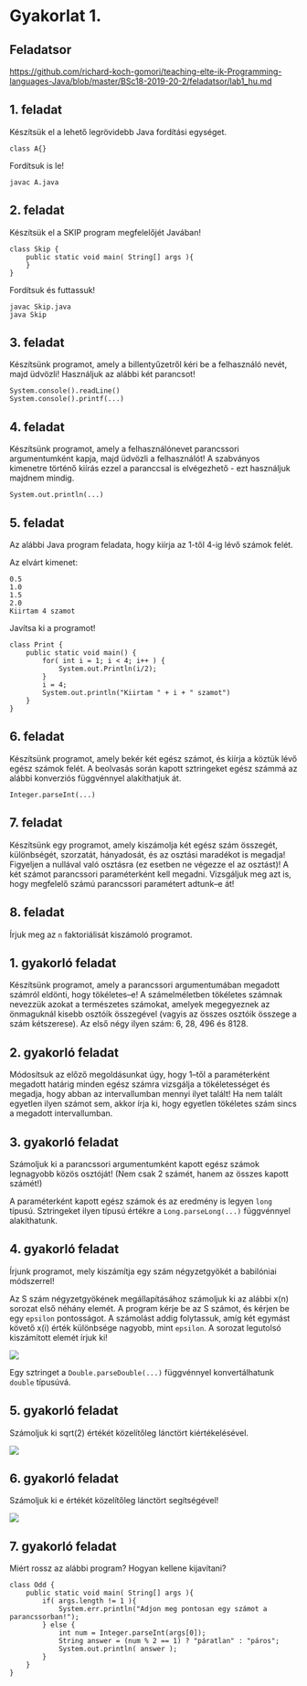 # Gyakorlat 1.

## Feladatsor

https://github.com/richard-koch-gomori/teaching-elte-ik-Programming-languages-Java/blob/master/BSc18-2019-20-2/feladatsor/lab1_hu.md

## 1. feladat

Készítsük el a lehető legrövidebb Java fordítási egységet.

~~~{.java}
class A{}
~~~

Fordítsuk is le!

~~~
javac A.java
~~~

## 2. feladat

Készítsük el a SKIP program megfelelőjét Javában!

~~~{.java}
class Skip {
    public static void main( String[] args ){
    }
}
~~~

Fordítsuk és futtassuk!

~~~
javac Skip.java
java Skip
~~~

## 3. feladat

Készítsünk programot, amely a billentyűzetről kéri be a felhasználó nevét,
majd üdvözli! Használjuk az alábbi két parancsot!

~~~{.java}
System.console().readLine()
System.console().printf(...)
~~~

## 4. feladat

Készítsünk programot, amely a felhasználónevet parancssori argumentumként
kapja, majd üdvözli a felhasználót! A szabványos kimenetre történő kiírás
ezzel a paranccsal is elvégezhető - ezt használjuk majdnem mindig.

~~~{.java}
System.out.println(...)
~~~

## 5. feladat

Az alábbi Java program feladata, hogy kiírja az 1-től 4-ig lévő számok felét.

Az elvárt kimenet:
```
0.5
1.0
1.5
2.0
Kiirtam 4 szamot
```

Javítsa ki a programot!

~~~{.java}
class Print {
    public static void main() {
        for( int i = 1; i < 4; i++ ) {
            System.out.Println(i/2);
        }
        i = 4;
        System.out.println("Kiirtam " + i + " szamot")
    }
}
~~~

## 6. feladat

Készítsünk programot, amely bekér két egész számot, és kiírja a köztük lévő egész
számok felét. A beolvasás során kapott sztringeket egész számmá az alábbi konverziós
függvénnyel alakíthatjuk át.

~~~{.java}
Integer.parseInt(...)
~~~

## 7. feladat

Készítsünk egy programot, amely kiszámolja két egész szám összegét,
különbségét, szorzatát, hányadosát, és az osztási maradékot is megadja!
Figyeljen a nullával való osztásra (ez esetben ne végezze el az osztást)!
A két számot parancssori paraméterként kell megadni. Vizsgáljuk meg azt is,
hogy megfelelő számú parancssori paramétert adtunk–e át!

## 8. feladat

Írjuk meg az `n` faktoriálisát kiszámoló programot.


## 1. gyakorló feladat

Készítsünk programot, amely a parancssori argumentumában megadott
számról eldönti, hogy tökéletes–e! A számelméletben tökéletes számnak
nevezzük azokat a természetes számokat, amelyek megegyeznek az önmaguknál
kisebb osztóik összegével (vagyis az összes osztóik összege a szám kétszerese).
Az első négy ilyen szám: 6, 28, 496 és 8128.

## 2. gyakorló feladat

Módosítsuk az előző megoldásunkat úgy, hogy 1–től a paraméterként megadott
határig minden egész számra vizsgálja a tökéletességet és megadja, hogy abban az
intervallumban mennyi ilyet talált! Ha nem talált egyetlen ilyen számot sem,
akkor írja ki, hogy egyetlen tökéletes szám sincs a megadott intervallumban.

## 3. gyakorló feladat

Számoljuk ki a parancssori argumentumként kapott egész számok legnagyobb
közös osztóját! (Nem csak 2 számét, hanem az összes kapott számét!)

A paraméterként kapott egész számok és az eredmény is legyen `long` típusú.
Sztringeket ilyen típusú értékre a `Long.parseLong(...)` függvénnyel alakíthatunk.

## 4. gyakorló feladat

Írjunk programot, mely kiszámítja egy szám négyzetgyökét a babilóniai módszerrel!

Az S szám négyzetgyökének megállapításához számoljuk ki az alábbi x(n) sorozat első
néhány elemét. A program kérje be az S számot, és kérjen be egy `epsilon` pontosságot.
A számolást addig folytassuk, amíg két egymást követő x(i) érték különbsége nagyobb,
mint `epsilon`. A sorozat legutolsó kiszámított elemét írjuk ki!

![](img/newton.png)

Egy sztringet a `Double.parseDouble(...)` függvénnyel konvertálhatunk `double` típusúvá.

## 5. gyakorló feladat

Számoljuk ki sqrt(2) értékét közelítőleg lánctört kiértékelésével.

![](img/sqrt2.png)

## 6. gyakorló feladat

Számoljuk ki e értékét közelítőleg lánctört segítségével!

![](img/e.png)

## 7. gyakorló feladat

Miért rossz az alábbi program? Hogyan kellene kijavítani?

~~~{.java}
class Odd {
    public static void main( String[] args ){
        if( args.length != 1 ){
            System.err.println("Adjon meg pontosan egy számot a parancssorban!");
        } else {
            int num = Integer.parseInt(args[0]);
            String answer = (num % 2 == 1) ? "páratlan" : "páros";
            System.out.println( answer );
        }
    }
}
~~~
